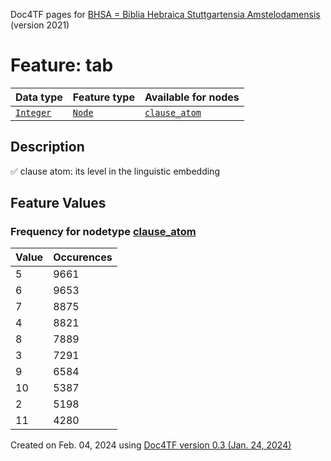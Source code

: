 Doc4TF pages for [BHSA = Biblia Hebraica Stuttgartensia Amstelodamensis](https://github.com/etcbc/BHSA/tree/master/tf) (version 2021)
# Feature: tab
Data type|Feature type|Available for nodes
---|---|---
[`Integer`](featurebydatatype.md#integer)|[`Node`](featurebytype.md#node)| [`clause_atom`](featurebynodetype.md#clause_atom) 
## Description
✅ clause atom: its level in the linguistic embedding
## Feature Values
### Frequency for nodetype [clause_atom](featurebynodetype.md#clause_atom)
Value|Occurences
---|---
5|9661
6|9653
7|8875
4|8821
8|7889
3|7291
9|6584
10|5387
2|5198
11|4280
 

Created on Feb. 04, 2024 using [Doc4TF  version 0.3 (Jan. 24, 2024)](https://github.com/tonyjurg/Doc4TF) 